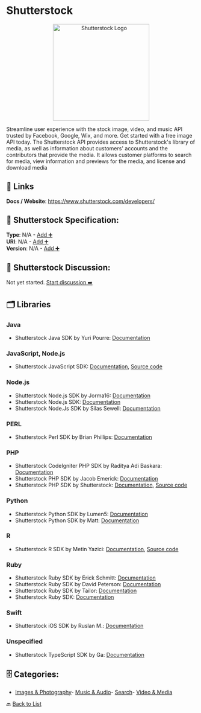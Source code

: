 # Shutterstock
<p align="center">
    <img width="256" src="https://raw.githubusercontent.com/apis-list/apis-list/main/apis/shutterstock/logo_256x256.png" alt="Shutterstock Logo"/>
</p>
Streamline user experience with the stock image, video, and music API trusted by Facebook, Google, Wix, and more. Get started with a free image API today. The Shutterstock API provides access to Shutterstock's library of media, as well as information about customers' accounts and the contributors that provide the media. It allows customer platforms to search for media, view information and previews for the media, and license and download media

##  🔗 Links
**Docs / Website**: https://www.shutterstock.com/developers/

## 🧬 Shutterstock Specification:
**Type**: N/A - [Add ➕](https://github.com/apis-list/apis-list/edit/main/apis.yaml#L17597)  
**URI**: N/A - [Add ➕](https://github.com/apis-list/apis-list/edit/main/apis.yaml#L17597)  
**Version**: N/A - [Add ➕](https://github.com/apis-list/apis-list/edit/main/apis.yaml#L17597)

## 💬 Shutterstock Discussion:
Not yet started. [Start discussion ➡️](https://github.com/apis-list/apis-list/discussions/new)

## 🗂️ Libraries
### Java
- Shutterstock Java SDK by Yuri Pourre: [Documentation](https://github.com/yuripourre/shutterstock-java)
### JavaScript, Node.js
- Shutterstock JavaScript SDK: [Documentation](https://developers.shutterstock.com/documentation/javascript-sdk), [Source code](https://github.com/shutterstock/public-api-javascript-sdk)
### Node.js
- Shutterstock Node.js SDK by Jorma16: [Documentation](https://github.com/jorma16/shutter-api-client)
- Shutterstock Node.js SDK: [Documentation](https://github.com/shutterstock/node-shutterstock-api)
- Shutterstock Node.Js SDK by Silas Sewell: [Documentation](https://www.npmjs.com/package/shutterstock)
### PERL
- Shutterstock Perl SDK by Brian Phillips: [Documentation](http://search.cpan.org/~bphillips/WebService-Shutterstock/)
### PHP
- Shutterstock CodeIgniter PHP SDK by Raditya Adi Baskara: [Documentation](https://github.com/raditya-ab/CI-Shutterstock-library)
- Shutterstock PHP SDK by Jacob Emerick: [Documentation](https://github.com/jacobemerick/php-shutterstock-api)
- Shutterstock PHP SDK by Shutterstock: [Documentation](https://packagist.org/packages/shutterstock/api), [Source code](https://github.com/shutterstock/php-shutterstock-api)
### Python
- Shutterstock Python SDK by Lumen5: [Documentation](https://github.com/Lumen5/shutterstock-api)
- Shutterstock Python SDK by Matt: [Documentation](https://github.com/malero/python-shutterstock-api)
### R
- Shutterstock R SDK by Metin Yazici: [Documentation](https://github.com/strboul/shutterstock-r), [Source code](https://cran.r-project.org/web/packages/shutterstock/index.html)
### Ruby
- Shutterstock Ruby SDK by Erick Schmitt: [Documentation](https://github.com/ejschmitt/shutterstock)
- Shutterstock Ruby SDK by David Peterson: [Documentation](https://github.com/dippysan/shutterstock)
- Shutterstock Ruby SDK by Tailor: [Documentation](https://github.com/TailorBrands/shutterstock-ruby)
- Shutterstock Ruby SDK: [Documentation](https://github.com/shutterstock/ruby-shutterstock-api)
### Swift
- Shutterstock iOS SDK by Ruslan M.: [Documentation](https://github.com/ruslanmusagitov/shutterstock-ios)
### Unspecified
- Shutterstock TypeScript SDK by Ga: [Documentation](https://github.com/shvendala/shutterstock)


## 🗄️ Categories:
- [Images & Photography](https://github.com/apis-list/apis-list#images--photography-)- [Music & Audio](https://github.com/apis-list/apis-list#music--audio-)- [Search](https://github.com/apis-list/apis-list#search-)- [Video & Media](https://github.com/apis-list/apis-list#video--media-)

🔙  [Back to List](https://github.com/apis-list/apis-list)
